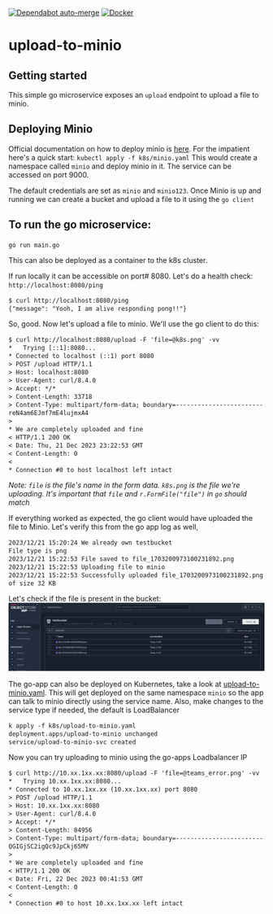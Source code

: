 [![Dependabot auto-merge](https://github.com/govindkailas/upload-to-minio/actions/workflows/dependabot-auto-merge.yml/badge.svg)](https://github.com/govindkailas/upload-to-minio/actions/workflows/dependabot-auto-merge.yml)
[![Docker](https://github.com/govindkailas/upload-to-minio/actions/workflows/docker-publish.yml/badge.svg)](https://github.com/govindkailas/upload-to-minio/actions/workflows/docker-publish.yml)

# upload-to-minio

## Getting started 
This simple go microservice exposes an `upload` endpoint to upload a file to minio. 

## Deploying Minio
Official documentation on how to deploy minio is [here](https://min.io/docs/minio/kubernetes/upstream/operations/install-deploy-manage/deploy-operator-helm.html). 
For the impatient here's a quick start: `kubectl apply -f k8s/minio.yaml`
This would create a namespace called `minio` and deploy minio in it. The service can be accessed on port 9000. 

The default credentials are set as `minio` and `minio123`. Once Minio is up and running we can create a bucket and upload a file to it using the `go client` 

## To run the go microservice:
`go run main.go` 

This can also be deployed as a container to the k8s cluster. 

If run locally it can be accessible on port# 8080. Let's do a health check: `http://localhost:8080/ping`
```
$ curl http://localhost:8080/ping
{"message": "Yooh, I am alive responding pong!!"}
```

So, good. Now let's upload a file to minio. We'll use the go client to do this:
```
$ curl http://localhost:8080/upload -F 'file=@k8s.png' -vv
*   Trying [::1]:8080...
* Connected to localhost (::1) port 8080
> POST /upload HTTP/1.1
> Host: localhost:8080
> User-Agent: curl/8.4.0
> Accept: */*
> Content-Length: 33718
> Content-Type: multipart/form-data; boundary=------------------------reN4am6EJmf7mE4lujmxA4
>
* We are completely uploaded and fine
< HTTP/1.1 200 OK
< Date: Thu, 21 Dec 2023 23:22:53 GMT
< Content-Length: 0
<
* Connection #0 to host localhost left intact
```

_Note: `file` is the file's  name in the form data. `k8s.png` is the file we're uploading. It's important that `file` and `r.FormFile("file")` in `go` should match_

If everything worked as expected, the go client would have uploaded the file to Minio. Let's verify this from the go app log as well, 
```
2023/12/21 15:20:24 We already own testbucket
File type is png
2023/12/21 15:22:53 File saved to file_1703200973100231892.png
2023/12/21 15:22:53 Uploading file to minio
2023/12/21 15:22:53 Successfully uploaded file_1703200973100231892.png of size 32 KB
```


Let's check if the file is present in the bucket: 
![minio bucket list](minio_testbucket.jpg)


The go-app can also be deployed on Kubernetes, take a look at [upload-to-minio.yaml](k8s/upload-to-minio.yaml).
This will get deployed on the same namespace `minio` so the app can talk to minio directly using the service name. Also, make changes to the service type if needed, the default is LoadBalancer
```
k apply -f k8s/upload-to-minio.yaml 
deployment.apps/upload-to-minio unchanged
service/upload-to-minio-svc created
```

Now you can try uploading to minio using the go-apps Loadbalancer IP
```
$ curl http://10.xx.1xx.xx:8080/upload -F 'file=@teams_error.png' -vv
*   Trying 10.xx.1xx.xx:8080...
* Connected to 10.xx.1xx.xx (10.xx.1xx.xx) port 8080
> POST /upload HTTP/1.1
> Host: 10.xx.1xx.xx:8080
> User-Agent: curl/8.4.0
> Accept: */*
> Content-Length: 84956
> Content-Type: multipart/form-data; boundary=------------------------QGIGjSC2igQc9JpCkj65MV
>
* We are completely uploaded and fine
< HTTP/1.1 200 OK
< Date: Fri, 22 Dec 2023 00:41:53 GMT
< Content-Length: 0
<
* Connection #0 to host 10.xx.1xx.xx left intact
```
